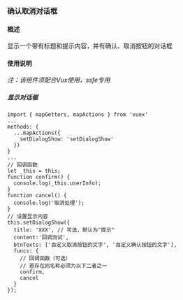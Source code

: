 ### 确认取消对话框

#### 概述

显示一个带有标题和提示内容，并有确认、取消按钮的对话框

#### 使用说明

*注：该组件须配合Vux使用，ssfe专用*

##### 显示对话框

```
import { mapGetters, mapActions } from 'vuex'
...
methods: {
  ...mapActions({
    setDialogShow: 'setDialogShow'
  })
}
...
// 回调函数
let _this = this;
function confirm() {
  console.log(_this.userInfo);
}
function cancel() {
  console.log('取消处理');
}
// 设置显示内容
this.setDialogShow({
  title: 'XXX', // 可选，默认为"提示"
  content:'回调测试',
  btnTexts: ['自定义取消按钮的文字', '自定义确认按钮的文字'],
  funcs: {
    // 回调函数（可选）
    // 若存在则名称必须为以下二者之一
    confirm,
    cancel
  }
});
```